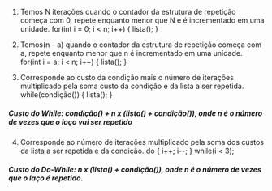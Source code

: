 1. Temos N iterações quando o contador da estrutura de repetição começa com 0, repete enquanto menor que N e é incrementado em uma unidade.
for(int i = 0; i < n; i++)
{
	lista();
}


2. Temos(n - a) quando o contador da estrutura de repetição começa com a, repete enquanto menor que n é incrementado em uma unidade.
for(int i = a; i < n; i++)
{
	lista();
}


3. Corresponde ao custo da condição mais o número de iterações multiplicado pela soma custo da condição e da lista a ser repetida.
while(condição())
{
	lista();
}
##### Custo do While: condição() + n x (lista() + condição()), onde n é o número de vezes que o laço vai ser repetido


4. Corresponde ao número de iterações multiplicado pela soma dos custos da lista a ser repetida e da condição.
do
{
	i++;
	i--;
} while(i < 3);
##### Custo do Do-While: n x (lista() + condição()), onde n é o número de vezes que o laço é repetido.